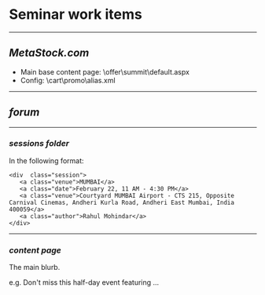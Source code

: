 # Seminar work items

----
## ***MetaStock.com***

- Main base content page: \offer\summit\default.aspx
- Config: \cart\promo\alias.xml

----
## ***forum***

---
### *sessions folder*

In the following format:

````
<div  class="session">
   <a class="venue">MUMBAI</a>
   <a class="date">February 22, 11 AM - 4:30 PM</a>
   <a class="venue">Courtyard MUMBAI Airport - CTS 215, Opposite Carnival Cinemas, Andheri Kurla Road, Andheri East Mumbai, India 400059</a>
   <a class="author">Rahul Mohindar</a>
</div>
````

---
### *content page*

The main blurb.

e.g. Don't miss this half-day event featuring ...

